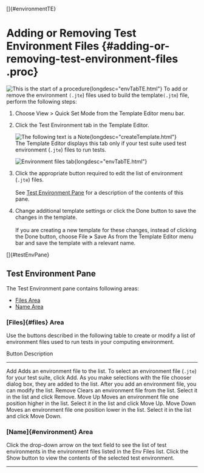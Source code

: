 
[]{#environmentTE}

# Adding or Removing Test Environment Files {#adding-or-removing-test-environment-files .proc}

![This is the start of a procedure](../../images/hg_proc.gif){longdesc="envTabTE.html"} To add or
remove the environment `(.jte`) files used to build the template`(.jtm`) file, perform the following
steps:

1.  Choose View \> Quick Set Mode from the Template Editor menu bar.

2.  Click the Test Environment tab in the Template Editor.

    ![The following text is a Note](../../images/hg_note.gif){longdesc="createTemplate.html"}\
    The Template Editor displays this tab only if your test suite used test environment (`.jte`)
    files to run tests.

    ![Environment files tab](../../images/env_confEditor.gif){longdesc="envTabTE.html"}

<!-- -->

3.  Click the appropriate button required to edit the list of environment (`.jte`) files.\
    \
    See [Test Environment Pane](#testEnvPane) for a description of the contents of this pane.

<!-- -->

4.  Change additional template settings or click the Done button to save the changes in the
    template.\
    \
    If you are creating a new template for these changes, instead of clicking the Done button,
    choose File **\>** Save As from the Template Editor menu bar and save the template with a
    relevant name.

[]{#testEnvPane}

## Test Environment Pane

The Test Environment pane contains following areas:

-   [Files Area](#files)
-   [Name Area](#environment)

### [Files]{#files} Area

Use the buttons described in the following table to create or modify a list of environment files
used to run tests in your computing environment.

  Button      Description
  ----------- ---------------------------------------------------------------------------------------------------------------------------------------------------------------------------------------------------------------------------------------------------------------
  Add         Adds an environment file to the list. To select an environment file (`.jte`) for your test suite, click Add. As you make selections with the file chooser dialog box, they are added to the list. After you add an environment file, you can modify the list.
  Remove      Clears an environment file from the list. Select it in the list and click Remove.
  Move Up     Moves an environment file one position higher in the list. Select it in the list and click Move Up.
  Move Down   Moves an environment file one position lower in the list. Select it in the list and click Move Down.

### [Name]{#environment} Area

Click the drop-down arrow on the text field to see the list of test environments in the environment
files listed in the Env Files list. Click the Show button to view the contents of the selected test
environment.

----------------------------------------------------------------------------------------------------


